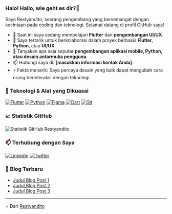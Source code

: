 ### Halo! Hallo, wie geht es dir?👋

Saya Restyandito, seorang pengembang yang bersemangat dengan kecintaan pada coding dan teknologi. Selamat datang di profil GitHub saya!

- 🌱 Saat ini saya sedang mempelajari **Flutter** dan **pengembangan UI/UX**.
- 👯 Saya tertarik untuk berkolaborasi dalam proyek berbasis **Flutter**, **Python**, atau **UI/UX**.
- 💬 Tanyakan apa saja seputar **pengembangan aplikasi mobile, Python, atau desain antarmuka pengguna**.
- 📫 Hubungi saya di: **[masukkan informasi kontak Anda]**.
- ⚡ Fakta menarik: Saya percaya desain yang baik dapat mengubah cara orang berinteraksi dengan teknologi.

### 🔧 Teknologi & Alat yang Dikuasai

[![Flutter](https://img.shields.io/badge/-Flutter-black?style=flat-square&logo=flutter)](https://flutter.dev)
[![Python](https://img.shields.io/badge/-Python-black?style=flat-square&logo=python)](https://www.python.org)
[![Figma](https://img.shields.io/badge/-Figma-black?style=flat-square&logo=figma)](https://www.figma.com)
[![Dart](https://img.shields.io/badge/-Dart-black?style=flat-square&logo=dart)](https://dart.dev)
[![Git](https://img.shields.io/badge/-Git-black?style=flat-square&logo=git)](https://git-scm.com)

### 📈 Statistik GitHub

![Statistik GitHub Restyandito](https://github-readme-stats.vercel.app/api?username=Restyandito&show_icons=true&theme=radical)

### 📫 Terhubung dengan Saya

[![LinkedIn](https://img.shields.io/badge/-LinkedIn-black?style=flat-square&logo=linkedin)](https://www.linkedin.com/in/Restyandito/)
[![Twitter](https://img.shields.io/badge/-Twitter-black?style=flat-square&logo=twitter)](https://twitter.com/Restyandito)

### 📝 Blog Terbaru

<!-- BLOG-POST-LIST:START -->
- [Judul Blog Post 1](#)
- [Judul Blog Post 2](#)
- [Judul Blog Post 3](#)
<!-- BLOG-POST-LIST:END -->

---

⭐️ Dari [Restyandito](https://github.com/Restyandito)
